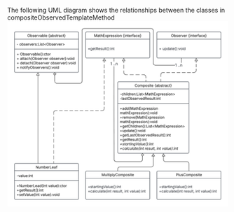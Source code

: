 The following UML diagram shows the relationships between the classes in compositeObservedTemplateMethod
![](UML.png)
